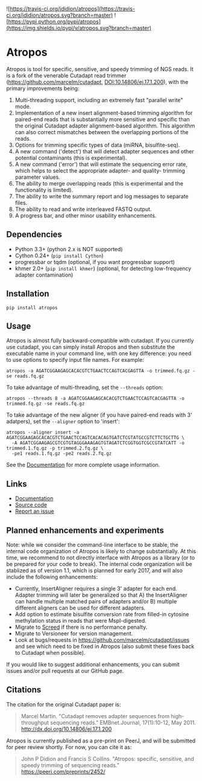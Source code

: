 ![https://travis-ci.org/jdidion/atropos](https://travis-ci.org/jdidion/atropos.svg?branch=master)
![https://pypi.python.org/pypi/atropos](https://img.shields.io/pypi/v/atropos.svg?branch=master)

# Atropos

Atropos is tool for specific, sensitive, and speedy trimming of NGS reads. It is a fork of the venerable Cutadapt read trimmer (https://github.com/marcelm/cutadapt, [DOI:10.14806/ej.17.1.200](http://dx.doi.org/10.14806/ej.17.1.200)), with the primary improvements being:

1. Multi-threading support, including an extremely fast "parallel write" mode.
2. Implementation of a new insert alignment-based trimming algorithm for paired-end reads that is substantially more sensitive and specific than the original Cutadapt adapter alignment-based algorithm. This algorithm can also correct mismatches between the overlapping portions of the reads.
3. Options for trimming specific types of data (miRNA, bisulfite-seq).
4. A new command ('detect') that will detect adapter sequences and other potential contaminants (this is experimental).
5. A new command ('error') that will estimate the sequencing error rate, which helps to select the appropriate adapter- and quality- trimming parameter values.
5. The ability to merge overlapping reads (this is experimental and the functionality is limited).
6. The ability to write the summary report and log messages to separate files.
7. The ability to read and write interleaved FASTQ output.
8. A progress bar, and other minor usability enhancements.

## Dependencies

* Python 3.3+ (python 2.x is NOT supported)
* Cython 0.24+ (`pip install Cython`)
* progressbar or tqdm (optional, if you want progressbar support)
* khmer 2.0+ (`pip install khmer`) (optional, for detecting low-frequency adapter contamination)

## Installation

`pip install atropos`

## Usage

Atropos is almost fully backward-compatible with cutadapt. If you currently use cutadapt, you can simply install Atropos and then substitute the executable name in your command line, with one key difference: you need to use options to specify input file names. For example:

```{python}
atropos -a AGATCGGAAGAGCACACGTCTGAACTCCAGTCACGAGTTA -o trimmed.fq.gz -se reads.fq.gz
```

To take advantage of multi-threading, set the `--threads` option:

```{python}
atropos --threads 8 -a AGATCGGAAGAGCACACGTCTGAACTCCAGTCACGAGTTA -o trimmed.fq.gz -se reads.fq.gz
```

To take advantage of the new aligner (if you have paired-end reads with 3' adatpers), set the `--aligner` option to 'insert':

```{python}
atropos --aligner insert -a AGATCGGAAGAGCACACGTCTGAACTCCAGTCACACAGTGATCTCGTATGCCGTCTTCTGCTTG \
  -A AGATCGGAAGAGCGTCGTGTAGGGAAAGAGTGTAGATCTCGGTGGTCGCCGTATCATT -o trimmed.1.fq.gz -p trimmed.2.fq.gz \
  -pe1 reads.1.fq.gz -pe2 reads.2.fq.gz
```

See the [Documentation](https://atropos.readthedocs.org/) for more complete usage information.

## Links

* [Documentation](https://atropos.readthedocs.org/)
* [Source code](https://github.com/jdidion/atropos/)
* [Report an issue](https://github.com/jdidion/atropos/issues)

## Planned enhancements and experiments

Note: while we consider the command-line interface to be stable, the internal code organization of Atropos is likely to change substantially. At this time, we recommend to not directly interface with Atropos as a library (or to be prepared for your code to break). The internal code organization will be stablized as of version 1.1, which is planned for early
2017, and will also include the following enhancements:

* Currently, InsertAligner requires a single 3' adapter for each end. Adapter trimming will later be generalized so that A) the InsertAligner can handle multiple matched pairs of adapters and/or B) multiple different aligners can be used for different adapters.
* Add option to estimate bisulfite conversion rate from filled-in cytosine methylation status in reads that were MspI-digested.
* Migrate to [Screed](https://github.com/dib-lab/screed) if there is no performance penalty.
* Migrate to Versioneer for version management.
* Look at bugs/requests in https://github.com/marcelm/cutadapt/issues and see which need to be fixed in Atropos (also submit these fixes back to Cutadapt when possible).

If you would like to suggest additional enhancements, you can submit issues and/or pull requests at our GitHub page.

## Citations

The citation for the original Cutadapt paper is:
 
> Marcel Martin. "Cutadapt removes adapter sequences from high-throughput sequencing reads." EMBnet.Journal, 17(1):10-12, May 2011. http://dx.doi.org/10.14806/ej.17.1.200

Atropos is currently published as a pre-print on PeerJ, and will be submitted for peer review shortly. For now, you can cite it as:

> John P Didion and Francis S Collins. "Atropos: specific, sensitive, and speedy trimming of sequencing reads." https://peerj.com/preprints/2452/


